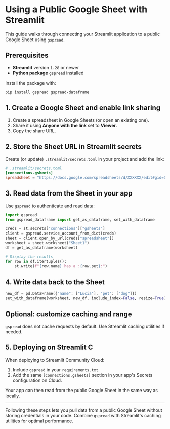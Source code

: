 # Using a Public Google Sheet with Streamlit

This guide walks through connecting your Streamlit application to a public Google Sheet using [`gspread`](https://pypi.org/project/gspread/).

## Prerequisites

- **Streamlit** version `1.28` or newer
- **Python package** `gspread` installed

Install the package with:

```bash
pip install gspread gspread-dataframe
```

## 1. Create a Google Sheet and enable link sharing

1. Create a spreadsheet in Google Sheets (or open an existing one).
2. Share it using **Anyone with the link** set to **Viewer**.
3. Copy the share URL.

## 2. Store the Sheet URL in Streamlit secrets

Create (or update) `.streamlit/secrets.toml` in your project and add the link:

```toml
# .streamlit/secrets.toml
[connections.gsheets]
spreadsheet = "https://docs.google.com/spreadsheets/d/XXXXXX/edit#gid=0"
```

## 3. Read data from the Sheet in your app

Use `gspread` to authenticate and read data:


```python
import gspread
from gspread_dataframe import get_as_dataframe, set_with_dataframe

creds = st.secrets["connections"]["gsheets"]
client = gspread.service_account_from_dict(creds)
sheet = client.open_by_url(creds["spreadsheet"])
worksheet = sheet.worksheet("Sheet1")
df = get_as_dataframe(worksheet)

# Display the results
for row in df.itertuples():
    st.write(f"{row.name} has a :{row.pet}:")
```

## 4. Write data back to the Sheet

```python
new_df = pd.DataFrame({"name": ["Lucia"], "pet": ["dog"]})
set_with_dataframe(worksheet, new_df, include_index=False, resize=True)

```

## Optional: customize caching and range

`gspread` does not cache requests by default. Use Streamlit caching utilities if needed.

## 5. Deploying on Streamlit C

When deploying to Streamlit Community Cloud:

1. Include `gspread` in your `requirements.txt`.
2. Add the same `[connections.gsheets]` section in your app's Secrets configuration on Cloud.

Your app can then read from the public Google Sheet in the same way as locally.

---

Following these steps lets you pull data from a public Google Sheet without storing credentials in your code. Combine `gspread` with Streamlit's caching utilities for optimal performance.
